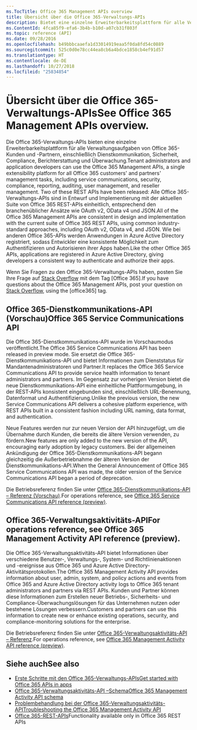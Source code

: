 ```yaml
---
ms.TocTitle: Office 365 Management APIs overview
title: Übersicht über die Office 365-Verwaltungs-APIs
description: Bietet eine einzelne Erweiterbarkeitsplattform für alle Verwaltungsaufgaben von Office 365-Kunden und -Partnern, einschließlich Dienstkommunikation, Sicherheit, Compliance, Berichterstattung und Überwachung.
ms.ContentId: 4fca85f9-efa6-3b4b-b10d-a07cb31f803f
ms.topic: reference (API)
ms.date: 09/28/2016
ms.openlocfilehash: b49bbbcaaefa1d33014919eaa5f0da8fd54c0889
ms.sourcegitcommit: 525c0d0e78cc44ea8cb6a4bdce1858cb4ef91d57
ms.translationtype: HT
ms.contentlocale: de-DE
ms.lasthandoff: 10/27/2018
ms.locfileid: "25834854"
---
```

# <a name="office-365-management-apis-overview"></a><span data-ttu-id="0a22e-103">Übersicht über die Office 365-Verwaltungs-APIs</span><span class="sxs-lookup"><span data-stu-id="0a22e-103">See Office 365 Management APIs overview.</span></span>

<span data-ttu-id="0a22e-104">Die Office 365-Verwaltungs-APIs bieten eine einzelne Erweiterbarkeitsplattform für alle Verwaltungsaufgaben von Office 365-Kunden und -Partnern, einschließlich Dienstkommunikation, Sicherheit, Compliance, Berichterstattung und Überwachung.</span><span class="sxs-lookup"><span data-stu-id="0a22e-104">Tenant administrators and application developers can use the Office 365 Management APIs, a single extensibility platform for all Office 365 customers' and partners' management tasks, including service communications, security, compliance, reporting, auditing, user management, and reseller management. Two of these REST APIs have been released:</span></span> <span data-ttu-id="0a22e-105">Alle Office 365-Verwaltungs-APIs sind in Entwurf und Implementierung mit der aktuellen Suite von Office 365 REST-APIs einheitlich, entsprechend den branchenüblicher Ansätze wie OAuth v2, OData v4 und JSON.</span><span class="sxs-lookup"><span data-stu-id="0a22e-105">All of the Office 365 Management APIs are consistent in design and implementation with the current suite of Office 365 REST APIs, using common industry-standard approaches, including OAuth v2, OData v4, and JSON.</span></span> <span data-ttu-id="0a22e-106">Wie bei anderen Office 365-APIs werden Anwendungen in Azure Active Directory registriert, sodass Entwickler eine konsistente Möglichkeit zum Authentifizieren und Autorisieren ihrer Apps haben.</span><span class="sxs-lookup"><span data-stu-id="0a22e-106">Like the other Office 365 APIs, applications are registered in Azure Active Directory, giving developers a consistent way to authenticate and authorize their apps.</span></span>

<span data-ttu-id="0a22e-107">Wenn Sie Fragen zu den Office 365-Verwaltungs-APIs haben, posten Sie Ihre Frage auf [Stack Overflow](http://stackoverflow.com/tags/office365) mit dem Tag [Office 365].</span><span class="sxs-lookup"><span data-stu-id="0a22e-107">If you have questions about the Office 365 Management APIs, post your question on [Stack Overflow](http://stackoverflow.com/tags/office365), using the [office365] tag.</span></span>

## <a name="office-365-service-communications-api-preview"></a><span data-ttu-id="0a22e-108">Office 365-Dienstkommunikations-API (Vorschau)</span><span class="sxs-lookup"><span data-stu-id="0a22e-108">Office 365 Service Communications API</span></span>

<span data-ttu-id="0a22e-109">Die Office 365-Dienstkommunikations-API wurde im Vorschaumodus veröffentlicht.</span><span class="sxs-lookup"><span data-stu-id="0a22e-109">The Office 365 Service Communications API has been released in preview mode.</span></span> <span data-ttu-id="0a22e-110">Sie ersetzt die Office 365-Dienstkommunikations-API und bietet Informationen zum Dienststatus für Mandantenadministratoren und Partner.</span><span class="sxs-lookup"><span data-stu-id="0a22e-110">It replaces the Office 365 Service Communications API to provide service health information to tenant administrators and partners.</span></span> <span data-ttu-id="0a22e-111">Im Gegensatz zur vorherigen Version bietet die neue Dienstkommunikations-API eine einheitliche Plattformumgebung, in der REST-APIs konsistent eingebunden sind, einschließlich URL-Benennung, Datenformat und Authentifizierung.</span><span class="sxs-lookup"><span data-stu-id="0a22e-111">Unlike the previous version, the new Service Communications API delivers a cohesive platform experience, with REST APIs built in a consistent fashion including URL naming, data format, and authentication.</span></span>

<span data-ttu-id="0a22e-112">Neue Features werden nur zur neuen Version der API hinzugefügt, um die Übernahme durch Kunden, die bereits die ältere Version verwenden, zu fördern.</span><span class="sxs-lookup"><span data-stu-id="0a22e-112">New features are only added to the new version of the API, encouraging early adoption by legacy customers.</span></span> <span data-ttu-id="0a22e-113">Bei der allgemeinen Ankündigung der Office 365-Dienstkommunikations-API begann gleichzeitig die Außerbetriebnahme der älteren Version der Dienstkommunikations-API.</span><span class="sxs-lookup"><span data-stu-id="0a22e-113">When the General Announcement of Office 365 Service Communications API was made, the older version of the Service Communications API began a period of deprecation.</span></span> 

<span data-ttu-id="0a22e-114">Die Betriebsreferenz finden Sie unter [Office 365-Dienstkommunikations-API – Referenz (Vorschau)](office-365-service-communications-api-reference.md).</span><span class="sxs-lookup"><span data-stu-id="0a22e-114">For operations reference, see [Office 365 Service Communications API reference (preview)](office-365-service-communications-api-reference.md).</span></span>


## <a name="office-365-management-activity-api"></a><span data-ttu-id="0a22e-115">Office 365-Verwaltungsaktivitäts-API</span><span class="sxs-lookup"><span data-stu-id="0a22e-115">For operations reference, see Office 365 Management Activity API reference (preview).</span></span>

<span data-ttu-id="0a22e-116">Die Office 365-Verwaltungsaktivitäts-API bietet Informationen über verschiedene Benutzer-, Verwaltungs-, System- und Richtlinienaktionen und -ereignisse aus Office 365 und Azure Active Directory-Aktivitätsprotokollen.</span><span class="sxs-lookup"><span data-stu-id="0a22e-116">The Office 365 Management Activity API provides information about user, admin, system, and policy actions and events from Office 365 and Azure Active Directory activity logs to Office 365 tenant administrators and partners via REST APIs.</span></span> <span data-ttu-id="0a22e-117">Kunden und Partner können diese Informationen zum Erstellen neuer Betriebs-, Sicherheits- und Compliance-Überwachungslösungen für das Unternehmen nutzen oder bestehene Lösungen verbessern.</span><span class="sxs-lookup"><span data-stu-id="0a22e-117">Customers and partners can use this information to create new or enhance existing operations, security, and compliance-monitoring solutions for the enterprise.</span></span> 

<span data-ttu-id="0a22e-118">Die Betriebsreferenz finden Sie unter [Office 365-Verwaltungsaktivitäts-API – Referenz](office-365-management-activity-api-reference.md).</span><span class="sxs-lookup"><span data-stu-id="0a22e-118">For operations reference, see [Office 365 Management Activity API reference (preview)](office-365-management-activity-api-reference.md).</span></span>

## <a name="see-also"></a><span data-ttu-id="0a22e-119">Siehe auch</span><span class="sxs-lookup"><span data-stu-id="0a22e-119">See also</span></span>

- [<span data-ttu-id="0a22e-120">Erste Schritte mit den Office 365-Verwaltungs-APIs</span><span class="sxs-lookup"><span data-stu-id="0a22e-120">Get started with Office 365 APIs in apps</span></span>](get-started-with-office-365-management-apis.md)
- [<span data-ttu-id="0a22e-121">Office 365-Verwaltungsaktivitäts-API –Schema</span><span class="sxs-lookup"><span data-stu-id="0a22e-121">Office 365 Management Activity API schema</span></span>](office-365-management-activity-api-schema.md)
- [<span data-ttu-id="0a22e-122">Problembehandlung bei der Office 365-Verwaltungsaktivitäts-API</span><span class="sxs-lookup"><span data-stu-id="0a22e-122">Troubleshooting the Office 365 Management Activity API</span></span>](troubleshooting-the-office-365-management-activity-api.md)
- <span data-ttu-id="0a22e-123">[Office 365-REST-APIs](https://docs.microsoft.com/de-DE/previous-versions/office/office-365-api/how-to/platform-development-overview)</span><span class="sxs-lookup"><span data-stu-id="0a22e-123">[](https://docs.microsoft.com/de-DE/previous-versions/office/office-365-api/how-to/platform-development-overview)Functionality available only in Office 365 REST APIs</span></span>

